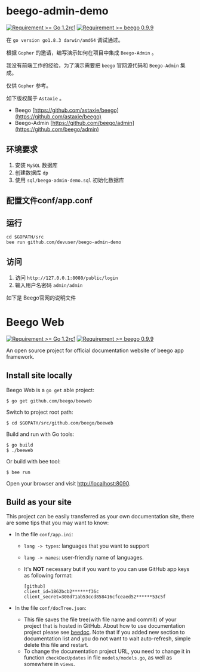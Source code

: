 beego-admin-demo
================

[![Requirement >= Go 1.2rc1](http://b.repl.ca/v1/Requirement-%3E%3D_Go%201.2rc1-blue.png)]() [![Requirement >= beego 0.9.9](http://b.repl.ca/v1/Requirement-%3E%3D_beego%200.9.9-blue.png)]()


在 `go version go1.8.3 darwin/amd64` 调试通过。


根据 `Gopher` 的邀请，编写演示如何在项目中集成 `Beego-Admin` 。

我没有前端工作的经验，为了演示需要把 `beego` 官网源代码和 `Beego-Admin` 集成。

仅供 `Gopher` 参考。

如下版权属于 `Astaxie` 。

-	Beego [https://github.com/astaxie/beego](https://github.com/astaxie/beego)
-	Beego-Admin [https://github.com/beego/admin](https://github.com/beego/admin)



环境要求
---------

1. 安装 `MySQL` 数据库
2. 创建数据库 `dp`
3. 使用 `sql/beego-admin-demo.sql` 初始化数据库

配置文件conf/app.conf
---------------------

运行
----------------

```
cd $GOPATH/src
bee run github.com/devuser/beego-admin-demo
```

访问
------------------

1. 访问 `http://127.0.0.1:8080/public/login`
2. 输入用户名密码 `admin/admin`



如下是 Beego官网的说明文件

Beego Web
=========

[![Requirement >= Go 1.2rc1](http://b.repl.ca/v1/Requirement-%3E%3D_Go%201.2rc1-blue.png)]() [![Requirement >= beego 0.9.9](http://b.repl.ca/v1/Requirement-%3E%3D_beego%200.9.9-blue.png)]()

An open source project for official documentation website of beego app framework.

Install site locally
--------------------

Beego Web is a `go get` able project:

```
$ go get github.com/beego/beeweb
```

Switch to project root path:

```
$ cd $GOPATH/src/github.com/beego/beeweb
```

Build and run with Go tools:

```
$ go build
$ ./beeweb
```

Or build with bee tool:

```
$ bee run
```

Open your browser and visit [http://localhost:8090](http://localhost:8090).

Build as your site
------------------

This project can be easily transferred as your own documentation site, there are some tips that you may want to know:

-	In the file `conf/app.ini`:

	-	`lang -> types`: languages that you want to support
	-	`lang -> names`: user-friendly name of languages.
	-	It's **NOT** necessary but if you want to you can use GitHub app keys as following format:

		```
		[github]
		client_id=1862bcb2******f36c
		client_secret=308d71ab53ccd858416cfceaed52******53c5f
		```

-	In the file `conf/docTree.json`:

	-	This file saves the file tree(with file name and commit) of your project that is hosted in GitHub. About how to use documentation project please see [beedoc](http://github.com/beego/beedoc). Note that if you added new section to documentation list and you do not want to wait auto-refresh, simple delete this file and restart.
	-	To change the documentation project URL, you need to change it in function `checkDocUpdates` in file `models/models.go`, as well as somewhere in `views`.
